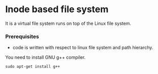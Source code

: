# Inode based file system

It is a virtual file system runs on top of the Linux file system.

### Prerequisites

* code is written with respect to linux file system and path hierarchy.

You need to install GNU g++ compiler.
```
sudo apt-get install g++
```

